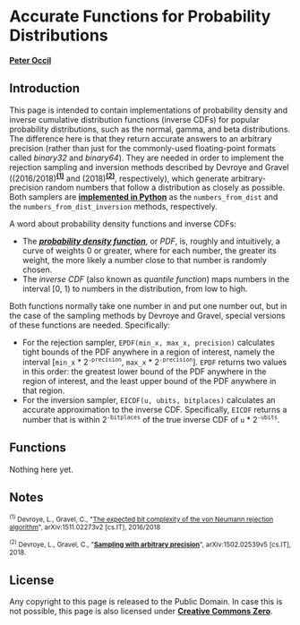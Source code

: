 # Accurate Functions for Probability Distributions

[**Peter Occil**](mailto:poccil14@gmail.com)

<a id=Introduction></a>
## Introduction

This page is intended to contain implementations of probability density and inverse cumulative distribution functions (inverse CDFs) for popular probability distributions, such as the normal, gamma, and beta distributions.  The difference here is that they return accurate answers to an arbitrary precision (rather than just for the commonly-used floating-point formats called _binary32_ and _binary64_).  They are needed in order to implement the rejection sampling and inversion methods described by Devroye and Gravel ((2016/2018)<sup>[**(1)**](#Note1)</sup> and (2018)<sup>[**(2)**](#Note2)</sup>, respectively), which generate arbitrary-precision random numbers that follow a distribution as closely as possible.  Both samplers are [**implemented in Python**](https://github.com/peteroupc/peteroupc.github.io/blob/master/randomgen.py) as the `numbers_from_dist` and the `numbers_from_dist_inversion` methods, respectively.

A word about probability density functions and inverse CDFs:

* The [**_probability density function_**](https://en.wikipedia.org/wiki/Probability_density_function), or _PDF_, is, roughly and intuitively, a curve of weights 0 or greater, where for each number, the greater its weight, the more likely a number close to that number is randomly chosen.
* The _inverse CDF_ (also known as _quantile function_) maps numbers in the interval [0, 1\) to numbers in the distribution, from low to high.

Both functions normally take one number in and put one number out, but in the case of the sampling methods by Devroye and Gravel, special versions of these functions are needed.  Specifically:

* For the rejection sampler, `EPDF(min_x, max_x, precision)` calculates tight bounds of the PDF anywhere in a region of interest, namely the interval [`min_x` * 2<sup>`-precision`</sup>, `max_x` * 2<sup>`-precision`</sup>].   `EPDF` returns two values in this order: the greatest lower bound of the PDF anywhere in the region of interest, and the least upper bound of the PDF anywhere in that region.
* For the inversion sampler, `EICDF(u, ubits, bitplaces)` calculates an accurate approximation to the inverse CDF. Specifically, `EICDF` returns a number that is within 2<sup>`-bitplaces`</sup> of the true inverse CDF of `u` * 2<sup>`-ubits`</sup>.

<a id=Functions></a>
## Functions

Nothing here yet.

<a id=Notes></a>
## Notes

<small><sup id=Note1>(1)</sup> Devroye, L., Gravel, C., "[The expected bit complexity of the von Neumann rejection
algorithm](https://arxiv.org/abs/1511.02273v2)", arXiv:1511.02273v2  \[cs.IT\], 2016/2018</small>

<small><sup id=Note2>(2)</sup> Devroye, L., Gravel, C., "[**Sampling with arbitrary precision**](https://arxiv.org/abs/1502.02539v5)", arXiv:1502.02539v5 \[cs.IT\], 2018.</small>

<a id=License></a>
## License

Any copyright to this page is released to the Public Domain.  In case this is not possible, this page is also licensed under [**Creative Commons Zero**](https://creativecommons.org/publicdomain/zero/1.0/).
